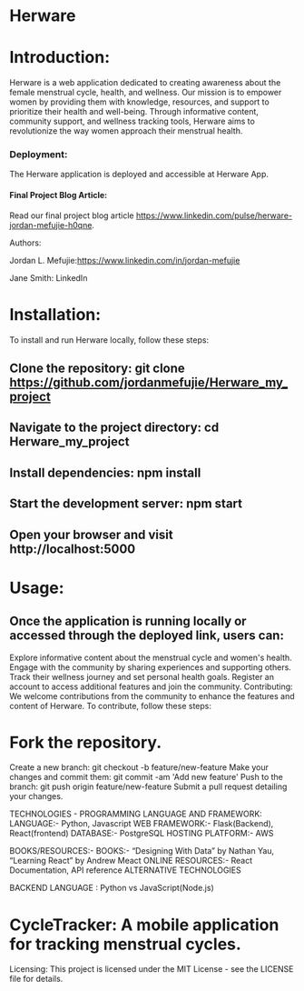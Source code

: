 # Herware

# Introduction:
Herware is a web application dedicated to creating awareness 
about the female menstrual cycle, health, and wellness. 
Our mission is to empower women by providing them with knowledge, 
resources, and support to prioritize their health and well-being. 
Through informative content, community support, and wellness tracking tools, 
Herware aims to revolutionize the way women approach their menstrual health.

### Deployment:
The Herware application is deployed and accessible at Herware App.

#### Final Project Blog Article:
Read our final project blog article 
https://www.linkedin.com/pulse/herware-jordan-mefujie-h0qne.

Authors:

Jordan L. Mefujie:https://www.linkedin.com/in/jordan-mefujie
 
Jane Smith: LinkedIn

# Installation:
To install and run Herware locally, follow these steps:

## Clone the repository: git clone https://github.com/jordanmefujie/Herware_my_project
## Navigate to the project directory: cd Herware_my_project
## Install dependencies: npm install
## Start the development server: npm start
## Open your browser and visit http://localhost:5000
# Usage:
## Once the application is running locally or accessed through the deployed link, users can:

Explore informative content about the menstrual cycle and women's health.
Engage with the community by sharing experiences and supporting others.
Track their wellness journey and set personal health goals.
Register an account to access additional features and join the community.
Contributing:
We welcome contributions from the community to enhance the features and content of Herware. To contribute, follow these steps:

# Fork the repository.
Create a new branch: git checkout -b feature/new-feature
Make your changes and commit them: git commit -am 'Add new feature'
Push to the branch: git push origin feature/new-feature
Submit a pull request detailing your changes.

TECHNOLOGIES - PROGRAMMING LANGUAGE AND FRAMEWORK: LANGUAGE:- Python, Javascript WEB FRAMEWORK:- Flask(Backend), React(frontend) DATABASE:- PostgreSQL HOSTING PLATFORM:- AWS

BOOKS/RESOURCES:- BOOKS:- “Designing With Data” by Nathan Yau, “Learning React” by Andrew Meact ONLINE RESOURCES:- React Documentation, API reference ALTERNATIVE TECHNOLOGIES

BACKEND LANGUAGE : Python vs JavaScript(Node.js)

# CycleTracker: A mobile application for tracking menstrual cycles.
Licensing:
This project is licensed under the MIT License - see the LICENSE file for details.
